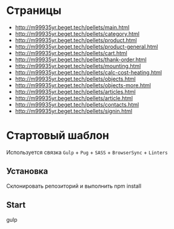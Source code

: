 # Страницы
- http://m99935yr.beget.tech/pellets/main.html
- http://m99935yr.beget.tech/pellets/category.html
- http://m99935yr.beget.tech/pellets/product.html
- http://m99935yr.beget.tech/pellets/product-general.html
- http://m99935yr.beget.tech/pellets/cart.html
- http://m99935yr.beget.tech/pellets/thank-order.html
- http://m99935yr.beget.tech/pellets/mounting.html
- http://m99935yr.beget.tech/pellets/calc-cost-heating.html
- http://m99935yr.beget.tech/pellets/objects.html
- http://m99935yr.beget.tech/pellets/objects-more.html
- http://m99935yr.beget.tech/pellets/articles.html
- http://m99935yr.beget.tech/pellets/article.html
- http://m99935yr.beget.tech/pellets/contacts.html
- http://m99935yr.beget.tech/pellets/signin.html

# Стартовый шаблон
Используется связка `Gulp` + `Pug` + `SASS` + `BrowserSync` + `Linters`

## Установка
Склонировать репозиторий и выполнить npm install

## Start 
gulp

